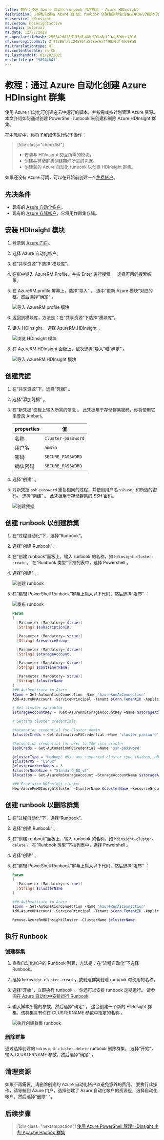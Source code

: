 ```yaml
---
title: 教程：使用 Azure 自动化 runbook 创建群集 - Azure HDInsight
description: 了解如何使用 Azure 自动化 runbook 创建和删除包含在云中运行的脚本的 Azure HDInsight 群集。
ms.service: hdinsight
ms.custom: hdinsightactive
ms.topic: tutorial
ms.date: 12/27/2019
ms.openlocfilehash: 255542d820d135d1a88e193a8ef13ae590ce4016
ms.sourcegitcommit: 2f9f306fa5224595fa5f8ec6af498a0df4de08a8
ms.translationtype: HT
ms.contentlocale: zh-CN
ms.lasthandoff: 01/28/2021
ms.locfileid: "98944041"
---
```

# <a name="tutorial-create-azure-hdinsight-clusters-with-azure-automation"></a>教程：通过 Azure 自动化创建 Azure HDInsight 群集

使用 Azure 自动化可创建在云中运行的脚本，并按需或按计划管理 Azure 资源。 本文介绍如何通过创建 PowerShell runbook 来创建和删除 Azure HDInsight 群集。

在本教程中，你将了解如何执行以下操作：

> [!div class="checklist"]
> * 安装与 HDInsight 交互所需的模块。
> * 创建并存储群集创建期间所需的凭据。
> * 创建新的 Azure 自动化 runbook 以创建 HDInsight 群集。

如果还没有 Azure 订阅，可以在开始前创建一个[免费帐户](https://azure.microsoft.com/free/?WT.mc_id=A261C142F)。

## <a name="prerequisites"></a>先决条件

* 现有的 [Azure 自动化帐户](../automation/automation-quickstart-create-account.md)。
* 现有的 [Azure 存储帐户](../storage/common/storage-account-create.md)，它将用作群集存储。

## <a name="install-hdinsight-modules"></a>安装 HDInsight 模块

1. 登录到 [Azure 门户](https://portal.azure.com)。
1. 选择 Azure 自动化帐户。
1. 在“共享资源”下选择“模块库”。  
1. 在框中键入 AzureRM.Profile，并按 Enter 进行搜索  。 选择可用的搜索结果。
1. 在 AzureRM.profile 屏幕上，选择“导入”   。 选中“更新 Azure 模块”对应的框，然后选择“确定”  。

    ![导入 AzureRM.profile 模块](./media/manage-clusters-runbooks/import-azurermprofile-module.png)

1. 返回到模块库，方法是：在“共享资源”下选择“模块库”。  
1. 键入 HDInsight。  选择 AzureRM.HDInsight  。

    ![浏览 HDInsight 模块](./media/manage-clusters-runbooks/browse-modules-hdinsight.png)

1. 在 AzureRM.HDInsight 面板上，依次选择“导入”和“确定”    。

    ![导入 AzureRM.HDInsight 模块](./media/manage-clusters-runbooks/import-azurermhdinsight-module.png)

## <a name="create-credentials"></a>创建凭据

1. 在“共享资源”下，选择“凭据”   。
1. 选择“添加凭据”  。
1. 在“新凭据”面板上输入所需的信息  。 此凭据用于存储群集密码，你将使用它来登录 Ambari。

    | properties | 值 |
    | --- | --- |
    | 名称 | `cluster-password` |
    | 用户名 | `admin` |
    | 密码 | `SECURE_PASSWORD` |
    | 确认密码 | `SECURE_PASSWORD` |

1. 选择“创建”  。
1. 对新凭据 `ssh-password` 重复相同的过程，并使用用户名 `sshuser` 和所选的密码。 选择“创建”  。 此凭据用于存储群集的 SSH 密码。

    ![创建凭据](./media/manage-clusters-runbooks/create-credentials.png)

## <a name="create-a-runbook-to-create-a-cluster"></a>创建 runbook 以创建群集

1. 在“过程自动化”下，选择“Runbook”。  
1. 选择“创建 Runbook”  。
1. 在“创建 runbook”面板上，输入 runbook 的名称，如 `hdinsight-cluster-create`  。 在“Runbook 类型”下拉列表中，选择 Powershell   。
1. 选择“创建”  。

    ![创建 runbook](./media/manage-clusters-runbooks/create-runbook.png)

1. 在“编辑 PowerShell Runbook”屏幕上输入以下代码，然后选择“发布”   ：

    ![发布 runbook](./media/manage-clusters-runbooks/publish-runbook.png)

    ```powershell
    Param
    (
      [Parameter (Mandatory= $true)]
      [String] $subscriptionID,
    
      [Parameter (Mandatory= $true)]
      [String] $resourceGroup,
    
      [Parameter (Mandatory= $true)]
      [String] $storageAccount,
    
      [Parameter (Mandatory= $true)]
      [String] $containerName,
    
      [Parameter (Mandatory= $true)]
      [String] $clusterName
    )
    ### Authenticate to Azure 
    $Conn = Get-AutomationConnection -Name 'AzureRunAsConnection'
    Add-AzureRMAccount -ServicePrincipal -Tenant $Conn.TenantID -ApplicationId $Conn.ApplicationID -CertificateThumbprint $Conn.CertificateThumbprint
    
    # Set cluster variables
    $storageAccountKey = (Get-AzureRmStorageAccountKey –Name $storageAccount –ResourceGroupName $resourceGroup)[0].value 
    
    # Setting cluster credentials
    
    #Automation credential for Cluster Admin
    $clusterCreds = Get-AutomationPSCredential –Name 'cluster-password'
    
    #Automation credential for user to SSH into cluster
    $sshCreds = Get-AutomationPSCredential –Name 'ssh-password' 
    
    $clusterType = "Hadoop" #Use any supported cluster type (Hadoop, HBase, Storm, etc.)
    $clusterOS = "Linux"
    $clusterWorkerNodes = 3
    $clusterNodeSize = "Standard_D3_v2"
    $location = Get-AzureRmStorageAccount –StorageAccountName $storageAccount –ResourceGroupName $resourceGroup | %{$_.Location}
    
    ### Provision HDInsight cluster
    New-AzureRmHDInsightCluster –ClusterName $clusterName –ResourceGroupName $resourceGroup –Location $location –DefaultStorageAccountName "$storageAccount.blob.core.windows.net" –DefaultStorageAccountKey $storageAccountKey -DefaultStorageContainer $containerName –ClusterType $clusterType –OSType $clusterOS –Version “3.6” –HttpCredential $clusterCreds –SshCredential $sshCreds –ClusterSizeInNodes $clusterWorkerNodes –HeadNodeSize $clusterNodeSize –WorkerNodeSize $clusterNodeSize
    ```

## <a name="create-a-runbook-to-delete-a-cluster"></a>创建 runbook 以删除群集

1. 在“过程自动化”下，选择“Runbook”。  
1. 选择“创建 Runbook”  。
1. 在“创建 runbook”面板上，输入 runbook 的名称，如 `hdinsight-cluster-delete`  。 在“Runbook 类型”下拉列表中，选择 Powershell   。
1. 选择“创建”  。
1. 在“编辑 PowerShell Runbook”屏幕上输入以下代码，然后选择“发布”   ：

    ```powershell
    Param
    (
      [Parameter (Mandatory= $true)]
      [String] $clusterName
    )
    
    ### Authenticate to Azure 
    $Conn = Get-AutomationConnection -Name 'AzureRunAsConnection'
    Add-AzureRMAccount -ServicePrincipal -Tenant $Conn.TenantID -ApplicationId $Conn.ApplicationID -CertificateThumbprint $Conn.CertificateThumbprint
    
    Remove-AzureRmHDInsightCluster -ClusterName $clusterName
    ```

## <a name="execute-runbooks"></a>执行 Runbook

### <a name="create-a-cluster"></a>创建群集

1. 查看自动化帐户的 Runbook 列表，方法是：在“流程自动化”下选择 Runbook。  
1. 选择 `hdinsight-cluster-create`，或创建群集创建 runbook 时使用的名称。
1. 选择“开始”，立即执行 runbook  。 你还可以安排 runbook 定期运行。 请参阅[在 Azure 自动化中安排运行 Runbook](../automation/shared-resources/schedules.md)
1. 输入脚本所需的参数，然后选择“确定”  。 这会创建一个新的 HDInsight 群集，该群集具有你在 CLUSTERNAME 参数中指定的名称  。

    ![执行创建群集 runbook](./media/manage-clusters-runbooks/execute-create-runbook.png)

### <a name="delete-a-cluster"></a>删除群集

通过选择创建的 `hdinsight-cluster-delete` runbook 删除群集。 选择“开始”，输入 CLUSTERNAME 参数，然后选择“确定”    。

## <a name="clean-up-resources"></a>清理资源

如果不再需要，请删除创建的 Azure 自动化帐户以避免意外的费用。 要执行此操作，请导航到 Azure 门户，选择创建了 Azure 自动化帐户的资源组，选择自动化帐户，然后选择“删除”  "。

## <a name="next-steps"></a>后续步骤

> [!div class="nextstepaction"]
> [使用 Azure PowerShell 管理 HDInsight 中的 Apache Hadoop 群集](hdinsight-administer-use-powershell.md)